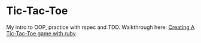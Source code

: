 # Tic-Tac-Toe
My intro to OOP, practice with rspec and TDD. Walkthrough here:
[Creating A Tic-Tac-Toe game with ruby](https://codequizzes.wordpress.com/2013/10/25/creating-a-tic-tac-toe-game-with-ruby/)
